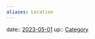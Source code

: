 ```yaml
---
aliases: Location
---
```


date:: [2023-05-01](/Daily_Note/2023-05-01.md)
up:: [Category](202305011427.md)

